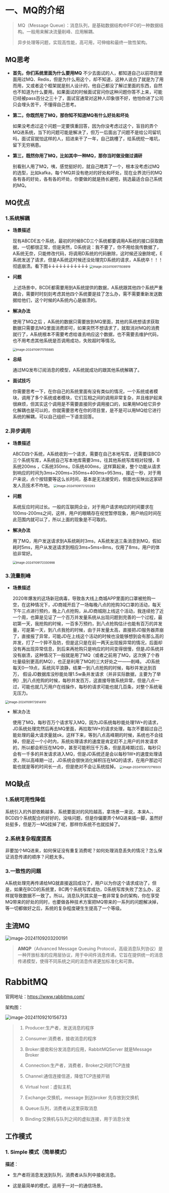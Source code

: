 # 一、MQ的介绍

> MQ（Message Queue）：消息队列，是基础数据结构中FIFO的一种数据结构。一般用来解决流量削峰、应用解耦、
>
> 异步处理等问题，实现高性能，高可用，可伸缩和最终一致性架构。
>

## MQ思考

- **首先，你们系统里面为什么要用MQ**
  不少去面试的人，都知道自己以前项目里面用过MQ、Redis，但是为什么用这个，却不知道，这种人说白了就是为了用而用，又或者这个框架就是别人设计的，他自己都没了解过里面的东西，自然也不知道为什么要用。如果面试的时候面试官问你这种问题你答不上来，可能已经被pass百分之三十了，面试官通常对这种人印象很不好，他怕你进了公司只会埋头苦干，不懂得自己思考。

- **第二，你既然用了MQ，那你知不知道MQ有什么好处和坏处**

  如果没考虑过这个问题一定要慎重回答，因为你没考虑过这个，盲目的弄个MQ进系统，当下的问题可能是解决了，但万一后面出了问题不是给公司留坑吗，面试官就怕这样的人，招进来干了一年，自己跳槽了，给系统挖一堆坑，留下无穷祸患。

- **第三，既然你用了MQ，比如其中一种MQ，那你当时做没做过调研**

  别看别人用了MQ，咦，感觉挺好的，就自己瞎弄了一个，根本没考虑过MQ的选型，比如kafka，每个MQ并没有绝对的好处和坏处，现在业界流行的MQ各有各的好处，各有各的坏处，你要做的就是扬长避短，挑选最适合自己系统的MQ。

## MQ优点

### 1.系统解耦

- **场景描述**

  现有ABCDE五个系统，最初的时候BCD三个系统都要调用A系统的接口获取数据，一切都很正常，但是突然，D系统说：我不要了，你不用给我传数据了，A系统无奈，只能修改代码，将调用D系统的代码删除，这时候还没删除呢，E系统发送了请求，但是A系统这时候还没处理完D系统的请求，A系统卒！！！彻底崩溃。看下图↓↓↓↓↓↓↓↓↓↓↓
  <img src="./assets/image-20241109171508919.png" alt="image-20241109171508919" style="zoom:67%;" />

- **问题**

  上述场景中，BCDE都需要用到A系统提供的数据，A系统跟其他四个系统严重耦合，需要时时刻刻考虑其他四个系统要是挂了怎么办，需不需要重新发送数据给他们，这个时候的A系统内心是崩溃的。

- **解决办法**

  使用了MQ之后 ，A系统的数据只需要放到MQ里面，其他的系统想请求获取数据只需要去MQ里面消费即可，如果突然不想请求了，就取消对MQ的消费就行了，A系统根本不需要考虑给谁去响应这个数据，也不需要去维护代码，也不用考虑其他系统是否调用成功，失败超时等情况。

  <img src="./assets/image-20241109171755885.png" alt="image-20241109171755885" style="zoom: 67%;" />

- **总结**

  通过MQ发布订阅消息的模型，A系统就成功的跟其他系统解耦了。

- **面试技巧**

  你需要思考一下，在你自己的系统里面有没有类似的情况，一个系统或者模块，调用了多个系统或者模块，它们互相之间的调用非常复杂，并且维护起来很麻烦，但其实这个调用是不需要直接同步调用接口的，如果用MQ给它异步化解耦也是可以的，你就需要思考在你的项目里，是不是可以用MQ给它进行系统的解耦，可以自己组织一下语言回答。


### 2.异步调用

- **场景描述**

  ABCD四个系统，A系统收到一个请求，需要在自己本地写库，还需要往BCD三个系统写库，A系统自己写本地库需要3ms，往其他系统写库相对较慢，B系统200ms ，C系统350ms，D系统400ms，这样算起来，整个功能从请求到响应的时间为3ms+200ms+350ms+400ms=953ms，接近一秒，对于用户来说，点个按钮要等这么长时间，基本是无法接受的，侧面也反映出这家研发人员技术不咋地。
  <img src="./assets/image-20241109172120283.png" alt="image-20241109172120283" style="zoom:67%;" />

- **问题**

  系统反应时间过长。一般的互联网企业，对于用户请求响应的时间要求在100ms-200ms之间，这样，用户的眼睛存在视觉暂停现象，用户响应时间在此范围内就可以了，所以上面的现象是不可取的。

- **解决办法**

  用了MQ，用户发送请求到A系统耗时3ms，A系统发送三条消息到MQ，假如耗时5ms，用户从发送请求到相应3ms+5ms=8ms，仅用了8ms，用户的体验非常好。

  <img src="./assets/image-20241109172330998.png" alt="image-20241109172330998" style="zoom:67%;" />

  

### 3.流量削峰

- **场景描述**

  2020年爆发的这场新冠病毒，导致各大线上商城APP里面的口罩被抢购一空，在这种情况下，JD商城开启了一场每晚八点的抢购3Q口罩的活动，每天下午三点进行预约，晚上八点抢购，从JD商城刚上线这个活动，我连续抢了近一个周，也算是见证了一个百万并发量系统从出现问题到完善的一个过程，最初第一天，我抢购的时候，一百多万预约，到八点抢购估计也能有百万的并发量，可是第一天，到八点我抢的时候，由于并发量太高，直接把JD服务器弄崩了，直接报了异常，可能JD在上线这个活动的时候也没能够想到会有那么高的并发，打了一个猝不及防，但是这只是在前一两天出现报异常的情况，后面却没有再出现异常信息，到后来再抢购只是响应的时间变得很慢，但是JD系统并没有崩溃，这种情况下一般就是用了MQ（或者之前用了MQ，这次换了个吞吐量级别更高的MQ），也正是利用了MQ的三大好处之一——削峰。
  JD系统每天0—19点，系统风平浪静，结果一到八点抢购的时候，每秒并发达到百万，
  假设JD数据库没秒能处理1.5w条并发请求（并非实际数据，主要为了举例）,到八点抢购的时候，每秒并发百万，这直接导致系统异常，但是八点一过，可能也就几万用户在线操作，每秒的请求可能也就几百条，对整个系统毫无压力。

<img src="./assets/image-20241109172614910.png" alt="image-20241109172614910" style="zoom:67%;" />

- 解决办法

  使用了MQ，每秒百万个请求写入MQ，因为JD系统每秒能处理1W+的请求，JD系统处理完然后再去MQ里面，再拉取1W+的请求处理，每次不要超过自己能处理的最大请求量就ok，这样下来，等到八点高峰期的时候，系统也不会挂掉，但是近一个小时内，系统处理请求的速度是肯定赶不上用户的并发请求的，所以都会积压在MQ中，甚至可能积压千万条，但是高峰期过后，每秒只会有一千多的并发请求进入MQ，但是JD系统还是会以每秒1W+的速度处理请求，所以高峰期一过，JD系统会很快消化掉积压在MQ的请求，在用户那边可能也就是等的时间长一点，但是绝对不会让系统挂掉。
  <img src="./assets/image-20241109172716503.png" alt="image-20241109172716503" style="zoom:67%;" />

## MQ缺点

### 1.系统可用性降低

系统引入的外部依赖越多，系统要面对的风险越高，拿场景一来说，本来A、、BCD四个系统配合的好好的，没啥问题，但是你偏要弄个MQ进来插一脚，虽然好处挺多，但是万一MQ挂掉了呢，那样你系统不也就挂掉了。

### 2.系统复杂程度提高

非要加个MQ进来，如何保证没有重复消费呢？如何处理消息丢失的情况？怎么保证消息传递的顺序？问题太多。

### 3.一致性的问题

A系统处理完再传递给MQ就直接返回成功了，用户以为你这个请求成功了，但是，如果在BCD的系统里，BC两个系统写库成功，D系统写库失败了怎么办，这样就导致数据不一致了。所以。消息队列其实是一套非常复杂的架构，你在享受MQ带来的好处的同时，也要做各种技术方案把MQ带来的一系列的问题解决掉，等一切都做好之后，系统的复杂程度硬生生提高了一个等级。

## 主流MQ

![image-20241109203200191](./assets/image-20241109203200191.png)

> **AMQP**（Advanced Message Queuing Protocol，高级消息队列协议）是一种开放标准的应用层协议，用于中间件消息传递。它旨在提供统一的消息传递模型，使得不同系统之间的消息传递更加标准化和可靠。

# RabbitMQ

官网地址：https://www.rabbitmq.com/

架构图：

![image-20241109210156733](./assets/image-20241109210156733.png)

> 1. Producer:生产者，发送消息的程序
>
> 2. Consumer:消费者，接收消息的程序
>
> 3. Broker:接收和分发消息的应用，RabbitMQServer 就是Message Broker 
>
> 4. Connection:生产者，消费者，Broker之间的TCP连接
>
> 5. Channel:通信连接信道，降低TCP连接开销
>
> 6. Virtual host：虚拟主机
>
> 7. Exchange:交换机，message 到达broker 先存放到交换机
>
> 8. Queue:队列，消费者从这里获取消息
>
> 9. Binding:交换机与队列之间的虚拟连接，用于消息分发

## 工作模式

### 1. **Simple 模式（简单模式）**

**描述**：

- 生产者将消息发送到队列，消费者从队列中接收消息。

- 这是最简单的模式，适用于一对一的通信场景。

  
